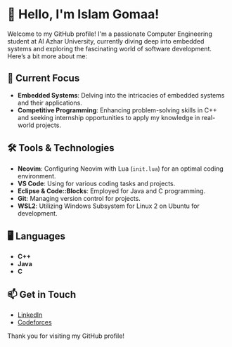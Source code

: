 # 👋 Hello, I'm Islam Gomaa!

Welcome to my GitHub profile! I'm a passionate Computer Engineering student at Al Azhar University, currently diving deep into embedded systems and exploring the fascinating world of software development. Here’s a bit more about me:

## 🌱 Current Focus

- **Embedded Systems**: Delving into the intricacies of embedded systems and their applications.
- **Competitive Programming**: Enhancing problem-solving skills in C++ and seeking internship opportunities to apply my knowledge in real-world projects.

## 🛠️ Tools & Technologies

- **Neovim**: Configuring Neovim with Lua (`init.lua`) for an optimal coding environment.
- **VS Code**: Using for various coding tasks and projects.
- **Eclipse & Code::Blocks**: Employed for Java and C programming.
- **Git**: Managing version control for projects.
- **WSL2**: Utilizing Windows Subsystem for Linux 2 on Ubuntu for development.

## 🖥️ Languages

- **C++**
- **Java**
- **C**

## 📫 Get in Touch

- [LinkedIn](https://www.linkedin.com/in/islam-gom3a)
- [Codeforces](https://www.codeforces.com/Islam_Gomaa)

Thank you for visiting my GitHub profile!
